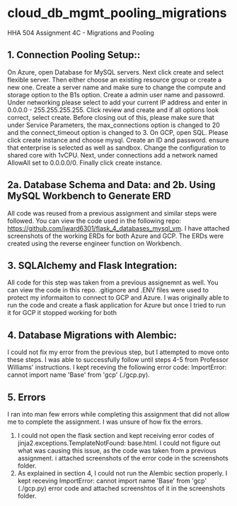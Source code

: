 # cloud_db_mgmt_pooling_migrations
HHA 504 Assignment 4C - Migrations and Pooling

## 1. Connection Pooling Setup::
On Azure, open Database for MySQL servers. Next click create and select flexible server. Then either choose an existing resource group or create a new one. Create a server name and make sure to change the compute and storage option to the B1s option. Create a admin user name and passowrd. Under networking please select to add your current IP address and enter in 0.0.0.0 - 255.255.255.255. Click review and create and if all options look correct, select create. 
Before closing out of this, please make sure that under Service Parameters, the max_connections option is changed to 20 and the connect_timeout option is changed to 3.
On GCP, open SQL. Please click create instance and choose mysql. Create an ID and password. ensure that enterprise is selected as well as sandbox. Change the configuration to shared core with 1vCPU. Next, under connections add a network named AllowAll set to 0.0.0.0/0. Finally click create instance.

## 2a. Database Schema and Data: and 2b. Using MySQL Workbench to Generate ERD
All code was reused from a previous assignment and similar steps were followed. You can view the code used in the following repo: https://github.com/jward6301/flask_4_databases_mysql_vm. I have attached screenshots of the working ERDs for both Azure and GCP. The ERDs were created using the reverse engineer function on Workbench. 

## 3. SQLAlchemy and Flask Integration:
All code for this step was taken from a previous assignemnt as well. You can view the code in this repo. .gitignore and .ENV files were used to protect my informaiton to connect to GCP and Azure. 
I was originally able to run the code and create a flask application for Azure but once I tried to run it for GCP it stopped working for both
## 4. Database Migrations with Alembic:
I could not fix my error from the previous step, but I attempted to move onto these steps. I was able to successfully follow until steps 4-5 from Professor Williams' instructions. I kept receving the following error code: ImportError: cannot import name 'Base' from 'gcp' (./gcp.py). 

## 5. Errors
I ran into man few errors while completing this assignment that did not allow me to complete the assignment. I was unsure of how fix the errors. 
1. I could not open the flask section and kept receiving error codes of jinja2.exceptions.TemplateNotFound: base.html. I could not figure out what was causing this issue, as the code was taken from a previous assignment. i attached screenshots of the error code in the screenshots folder.
2. As explained in section 4, I could not run the Alembic section properly. I kept receving ImportError: cannot import name 'Base' from 'gcp' (./gcp.py) error code and attached screenshtos of it in the screenshots folder.



